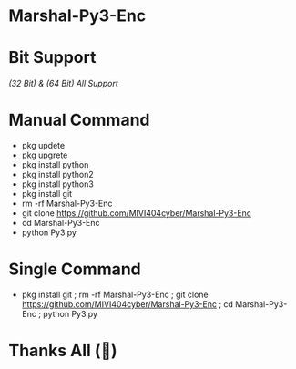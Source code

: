 # Marshal-Py3-Enc
# Bit Support
###### (32 Bit) & (64 Bit) All Support
# Manual Command
- pkg updete
- pkg upgrete
- pkg install python
- pkg install python2
- pkg install python3
- pkg install git
- rm -rf Marshal-Py3-Enc
- git clone https://github.com/MIVI404cyber/Marshal-Py3-Enc
- cd Marshal-Py3-Enc
- python Py3.py
# Single Command
- pkg install git ; rm -rf Marshal-Py3-Enc ; git clone https://github.com/MIVI404cyber/Marshal-Py3-Enc ; cd Marshal-Py3-Enc ; python Py3.py
# Thanks All (💝)
